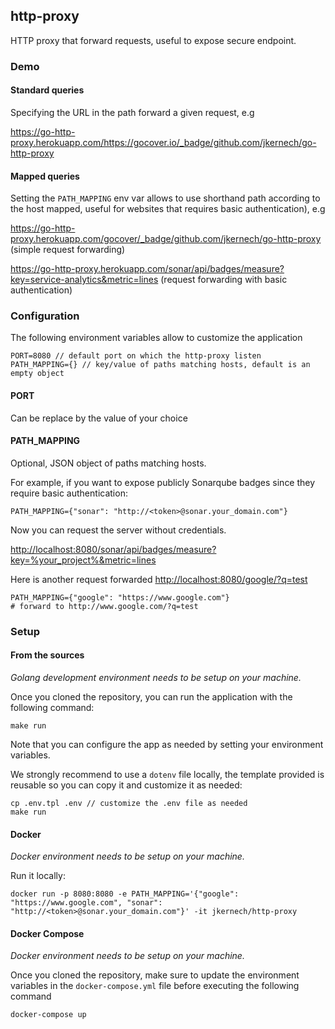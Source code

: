 ## http-proxy

HTTP proxy that forward requests, useful to expose secure endpoint.

### Demo

#### Standard queries
Specifying the URL in the path forward a given request, e.g

https://go-http-proxy.herokuapp.com/https://gocover.io/_badge/github.com/jkernech/go-http-proxy

#### Mapped queries
Setting the `PATH_MAPPING` env var allows to use shorthand path according to the host mapped, useful for websites that requires basic authentication), e.g

https://go-http-proxy.herokuapp.com/gocover/_badge/github.com/jkernech/go-http-proxy (simple request forwarding)

https://go-http-proxy.herokuapp.com/sonar/api/badges/measure?key=service-analytics&metric=lines (request forwarding with basic authentication)

### Configuration
The following environment variables allow to customize the application
```
PORT=8080 // default port on which the http-proxy listen
PATH_MAPPING={} // key/value of paths matching hosts, default is an empty object
```

#### PORT
Can be replace by the value of your choice

#### PATH_MAPPING
Optional, JSON object of paths matching hosts.

For example, if you want to expose publicly Sonarqube badges since they require basic authentication:
```
PATH_MAPPING={"sonar": "http://<token>@sonar.your_domain.com"}
```

Now you can request the server without credentials.

 [http://localhost:8080/sonar/api/badges/measure?key=%your_project%&metric=lines]([http://localhost:8080/sonar/api/badges/measure?key=<your_project>&metric=lines)

Here is another request forwarded [http://localhost:8080/google/?q=test](http://localhost:8080/google/?q=test)
```
PATH_MAPPING={"google": "https://www.google.com"}
# forward to http://www.google.com/?q=test
```

### Setup

#### From the sources

*Golang development environment needs to be setup on your machine.*

Once you cloned the repository, you can run the application with the following command:

```
make run
```

Note that you can configure the app as needed by setting your environment variables.

We strongly recommend to use a `dotenv` file locally, the template provided is reusable so you can copy it and customize it as needed:

```
cp .env.tpl .env // customize the .env file as needed
make run
```

#### Docker

*Docker environment needs to be setup on your machine.*

Run it locally:
```
docker run -p 8080:8080 -e PATH_MAPPING='{"google": "https://www.google.com", "sonar": "http://<token>@sonar.your_domain.com"}' -it jkernech/http-proxy
```

#### Docker Compose

*Docker environment needs to be setup on your machine.*

Once you cloned the repository, make sure to update the environment variables in the `docker-compose.yml` file before executing the following command
```
docker-compose up
```
